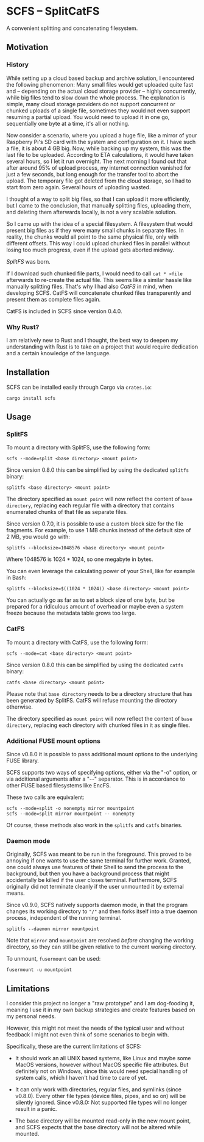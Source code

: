 # SCFS – SplitCatFS

A convenient splitting and concatenating filesystem.

## Motivation

### History

While setting up a cloud based backup and archive solution, I encountered the
following phenomenon: Many small files would get uploaded quite fast and –
depending on the actual cloud storage provider – highly concurrently, while
big files tend to slow down the whole process. The explanation is simple, many
cloud storage providers do not support concurrent or chunked uploads of a
single file, sometimes they would not even support resuming a partial upload.
You would need to upload it in one go, sequentially one byte at a time, it's
all or nothing.

Now consider a scenario, where you upload a huge file, like a mirror of your
Raspberry Pi's SD card with the system and configuration on it. I have such a
file, it is about 4 GB big. Now, while backing up my system, this was the last
file to be uploaded. According to ETA calculations, it would have taken
several hours, so I let it run overnight. The next morning I found out that
after around 95% of upload process, my internet connection vanished for just a
few seconds, but long enough for the transfer tool to abort the upload. The
temporary file got deleted from the cloud storage, so I had to start from zero
again. Several hours of uploading wasted.

I thought of a way to split big files, so that I can upload it more
efficiently, but I came to the conclusion, that manually splitting files,
uploading them, and deleting them afterwards locally, is not a very scalable
solution.

So I came up with the idea of a special filesystem. A filesystem that would
present big files as if they were many small chunks in separate files. In
reality, the chunks would all point to the same physical file, only with
different offsets. This way I could upload chunked files in parallel without
losing too much progress, even if the upload gets aborted midway.

*SplitFS* was born.

If I download such chunked file parts, I would need to call `cat * >file`
afterwards to re-create the actual file. This seems like a similar hassle like
manually splitting files. That's why I had also *CatFS* in mind, when
developing SCFS. CatFS will concatenate chunked files transparently and
present them as complete files again.

CatFS is included in SCFS since version 0.4.0.


### Why Rust?

I am relatively new to Rust and I thought, the best way to deepen my
understanding with Rust is to take on a project that would require dedication
and a certain knowledge of the language.

## Installation

SCFS can be installed easily through Cargo via `crates.io`:

```shell script
cargo install scfs
```

## Usage

### SplitFS

To mount a directory with SplitFS, use the following form:

```shell script
scfs --mode=split <base directory> <mount point>
```

Since version 0.8.0 this can be simplified by using the dedicated `splitfs`
binary:

```shell script
splitfs <base directory> <mount point>
```

The directory specified as `mount point` will now reflect the content of `base
directory`, replacing each regular file with a directory that contains
enumerated chunks of that file as separate files.

Since version 0.7.0, it is possible to use a custom block size for the file
fragments. For example, to use 1&nbsp;MB chunks instead of the default size of
2&nbsp;MB, you would go with:

```shell script
splitfs --blocksize=1048576 <base directory> <mount point>
```

Where 1048576 is 1024 * 1024, so one megabyte in bytes.

You can even leverage the calculating power of your Shell, like for example in
Bash:

```shell script
splitfs --blocksize=$((1024 * 1024)) <base directory> <mount point>
```

You can actually go as far as to set a block size of one byte, but be prepared
for a ridiculous amount of overhead or maybe even a system freeze because the
metadata table grows too large.

### CatFS

To mount a directory with CatFS, use the following form:

```shell script
scfs --mode=cat <base directory> <mount point>
```

Since version 0.8.0 this can be simplified by using the dedicated `catfs`
binary:

```shell script
catfs <base directory> <mount point>
```

Please note that `base directory` needs to be a directory structure that has
been generated by SplitFS. CatFS will refuse mounting the directory otherwise.

The directory specified as `mount point` will now reflect the content of `base
directory`, replacing each directory with chunked files in it as single files.

### Additional FUSE mount options

Since v0.8.0 it is possible to pass additional mount options to the underlying
FUSE library.

SCFS supports two ways of specifying options, either via the "-o" option, or
via additional arguments after a "--" separator. This is in accordance to
other FUSE based filesystems like EncFS.
    
These two calls are equivalent:
    
```shell script
scfs --mode=split -o nonempty mirror mountpoint
scfs --mode=split mirror mountpoint -- nonempty
```

Of course, these methods also work in the `splitfs` and `catfs` binaries.

### Daemon mode

Originally, SCFS was meant to be run in the foreground. This proved to be
annoying if one wants to use the same terminal for further work. Granted, one
could always use features of their Shell to send the process to the
background, but then you have a background process that might accidentally be
killed if the user closes terminal. Furthermore, SCFS originally did not
terminate cleanly if the user unmounted it by external means.

Since v0.9.0, SCFS natively supports daemon mode, in that the program changes
its working directory to `"/"` and then forks itself into a true daemon
process, independent of the running terminal.

```shell script
splitfs --daemon mirror mountpoint
```

Note that `mirror` and `mountpoint` are resolved *before* changing the working
directory, so they can still be given relative to the current working
directory.

To unmount, `fusermount` can be used:

```shell script
fusermount -u mountpoint
```

## Limitations

I consider this project no longer a "raw prototype" and I am dog-fooding it,
meaning I use it in my own backup strategies and create features based on my
personal needs.

However, this might not meet the needs of the typical user and without
feedback I might not even think of some scenarios to begin with.

Specifically, these are the current limitations of SCFS:

-   It should work an all UNIX based systems, like Linux and maybe some MacOS
    versions, however without MacOS specific file attributes. But definitely
    not on Windows, since this would need special handling of system calls,
    which I haven't had time to care of yet.

-   It can only work with directories, regular files, and symlinks (since
    v0.8.0). Every other file types (device files, pipes, and so on) will be
    silently ignored. Since v0.8.0: Not supported file types will no longer
    result in a panic.

-   The base directory will be mounted read-only in the new mount point, and
    SCFS expects that the base directory will not be altered while mounted.
